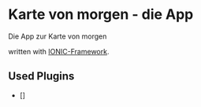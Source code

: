 # Karte von morgen - die App
Die App zur Karte von morgen

written with [IONIC-Framework](https://ionicframework.com/).


## Used Plugins ##
* []
